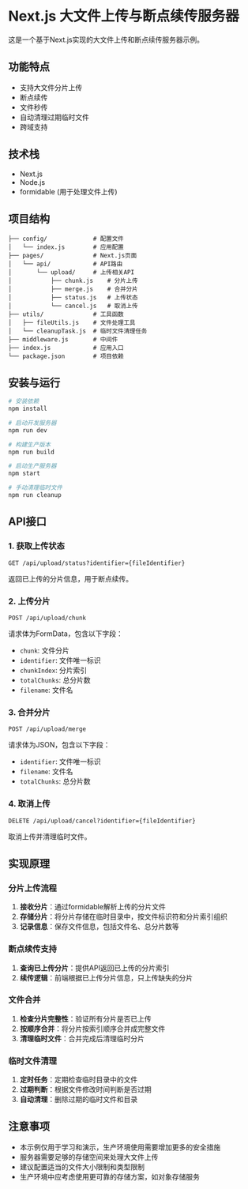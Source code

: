 # Next.js 大文件上传与断点续传服务器

这是一个基于Next.js实现的大文件上传和断点续传服务器示例。

## 功能特点

- 支持大文件分片上传
- 断点续传
- 文件秒传
- 自动清理过期临时文件
- 跨域支持

## 技术栈

- Next.js
- Node.js
- formidable (用于处理文件上传)

## 项目结构

```
├── config/             # 配置文件
│   └── index.js        # 应用配置
├── pages/              # Next.js页面
│   └── api/            # API路由
│       └── upload/     # 上传相关API
│           ├── chunk.js    # 分片上传
│           ├── merge.js    # 合并分片
│           ├── status.js   # 上传状态
│           └── cancel.js   # 取消上传
├── utils/              # 工具函数
│   ├── fileUtils.js    # 文件处理工具
│   └── cleanupTask.js  # 临时文件清理任务
├── middleware.js       # 中间件
├── index.js            # 应用入口
└── package.json        # 项目依赖
```

## 安装与运行

```bash
# 安装依赖
npm install

# 启动开发服务器
npm run dev

# 构建生产版本
npm run build

# 启动生产服务器
npm start

# 手动清理临时文件
npm run cleanup
```

## API接口

### 1. 获取上传状态

```
GET /api/upload/status?identifier={fileIdentifier}
```

返回已上传的分片信息，用于断点续传。

### 2. 上传分片

```
POST /api/upload/chunk
```

请求体为FormData，包含以下字段：
- `chunk`: 文件分片
- `identifier`: 文件唯一标识
- `chunkIndex`: 分片索引
- `totalChunks`: 总分片数
- `filename`: 文件名

### 3. 合并分片

```
POST /api/upload/merge
```

请求体为JSON，包含以下字段：
- `identifier`: 文件唯一标识
- `filename`: 文件名
- `totalChunks`: 总分片数

### 4. 取消上传

```
DELETE /api/upload/cancel?identifier={fileIdentifier}
```

取消上传并清理临时文件。

## 实现原理

### 分片上传流程

1. **接收分片**：通过formidable解析上传的分片文件
2. **存储分片**：将分片存储在临时目录中，按文件标识符和分片索引组织
3. **记录信息**：保存文件信息，包括文件名、总分片数等

### 断点续传支持

1. **查询已上传分片**：提供API返回已上传的分片索引
2. **续传逻辑**：前端根据已上传分片信息，只上传缺失的分片

### 文件合并

1. **检查分片完整性**：验证所有分片是否已上传
2. **按顺序合并**：将分片按索引顺序合并成完整文件
3. **清理临时文件**：合并完成后清理临时分片

### 临时文件清理

1. **定时任务**：定期检查临时目录中的文件
2. **过期判断**：根据文件修改时间判断是否过期
3. **自动清理**：删除过期的临时文件和目录

## 注意事项

- 本示例仅用于学习和演示，生产环境使用需要增加更多的安全措施
- 服务器需要足够的存储空间来处理大文件上传
- 建议配置适当的文件大小限制和类型限制
- 生产环境中应考虑使用更可靠的存储方案，如对象存储服务